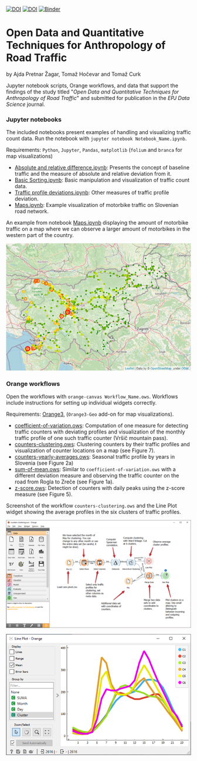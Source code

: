 [![DOI](https://img.shields.io/badge/DOI-arXiv-red)](https://arxiv.org/abs/2111.15661)
[![DOI](https://img.shields.io/badge/DOI-figshare-orange)](https://doi.org/10.6084/m9.figshare.13259093)
[![Binder](https://mybinder.org/badge_logo.svg)](https://mybinder.org/v2/gh/ajdapretnar/traffic-flows/HEAD)

# Open Data and Quantitative Techniques for Anthropology of Road Traffic
by Ajda Pretnar Žagar, Tomaž Hočevar and Tomaž Curk

Jupyter notebook scripts, Orange workflows, and data that support the findings of the study titled "*Open Data and Quantitative Techniques for Anthropology of Road Traffic*" and submitted for publication in the *EPJ Data Science* journal.


### Jupyter notebooks

The included notebooks present examples of handling and visualizing traffic count data. Run the notebook with `jupyter notebook Notebook_Name.ipynb`.

Requirements: `Python`, `Jupyter`, `Pandas`, `matplotlib` (`folium` and `branca` for map visualizations)

- [Absolute and relative difference.ipynb](https://github.com/ajdapretnar/traffic-flows/blob/master/Absolute%20and%20relative%20difference.ipynb): Presents the concept of baseline traffic and the measure of absolute and relative deviation from it.
- [Basic Sorting.ipynb](https://github.com/ajdapretnar/traffic-flows/blob/master/Basic%20Sorting.ipynb): Basic manipulation and visualization of traffic count data.
- [Traffic profile deviations.ipynb](https://github.com/ajdapretnar/traffic-flows/blob/master/Traffic%20profile%20deviations.ipynb): Other measures of traffic profile deviation.
- [Maps.ipynb](https://github.com/ajdapretnar/traffic-flows/blob/master/Maps.ipynb): Example visualization of motorbike traffic on Slovenian road network.

An example from notebook [Maps.ipynb](https://github.com/ajdapretnar/traffic-flows/blob/master/Maps.ipynb) displaying the amount of motorbike traffic on a map where we can observe a larger amount of motorbikes in the western part of the country.

![Motorbikes](motorbikes-map.png)

### Orange workflows

Open the workflows with `orange-canvas Workflow_Name.ows`. Workflows include instructions for setting up individual widgets correctly.

Requirements: [Orange3](https://orangedatamining.com/download/), (`Orange3-Geo` add-on for map visualizations).

- [coefficient-of-variation.ows](https://github.com/ajdapretnar/traffic-flows/blob/master/coefficient-of-variation.ows): Computation of one measure for detecting traffic counters with deviating profiles and visualization of the monthly traffic profile of one such traffic counter (Vršič mountain pass).
- [counters-clustering.ows](https://github.com/ajdapretnar/traffic-flows/blob/master/counters-clustering.ows): Clustering counters by their traffic profiles and visualization of counter locations on a map (see Figure 7).
- [counters-yearly-averages.ows](https://github.com/ajdapretnar/traffic-flows/blob/master/counters-yearly-averages.ows): Seasonal traffic profile by years in Slovenia (see Figure 2a) 
- [sum-of-mean.ows](https://github.com/ajdapretnar/traffic-flows/blob/master/sum-of-mean.ows): Similar to `coefficient-of-variation.ows` with a different deviation measure and observing the traffic counter on the road from Rogla to Zreče (see Figure 1a).
- [z-score.ows](https://github.com/ajdapretnar/traffic-flows/blob/master/z-score.ows): Detection of counters with daily peaks using the z-score measure (see Figure 5).



Screenshot of the workflow `counters-clustering.ows` and the Line Plot widget showing the average profiles in the six clusters of traffic profiles.

![Counters clustering](counters-clustering.png)

![Counters clustering](line-plot.png)
